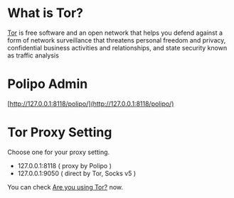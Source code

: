 # What is Tor? #

[Tor](https://www.torproject.org/ "Tor") is free software and an open network that helps you defend against a form of network surveillance that threatens personal freedom and privacy, confidential business activities and relationships, and state security known as traffic analysis 

# Polipo Admin #

[http://127.0.0.1:8118/polipo/](http://127.0.0.1:8118/polipo/)

# Tor Proxy Setting #

Choose one for your proxy setting.

- 127.0.0.1:8118 ( proxy by Polipo )
- 127.0.0.1:9050 ( direct by Tor, Socks v5 )

You can check [Are you using Tor?](https://check.torproject.org/) now.

